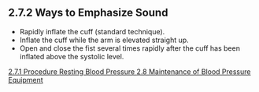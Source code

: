 ## 2.7.2 Ways to Emphasize Sound

* Rapidly inflate the cuff (standard technique).
* Inflate the cuff while the arm is elevated straight up.
* Open and close the fist several times rapidly after the cuff has been inflated above the systolic level.

<div class="center">
<div class="btn-group">
  <a href=":pages_path:/manuals/resting-blood-pressure/2-07-01-procedure.md" class="btn btn-default">
    <span class="glyphicon glyphicon-chevron-left"></span>
    2.7.1 Procedure
  </a>

  <a href=":pages_path:/manuals/resting-blood-pressure" class="btn btn-default">
    <span class="glyphicon glyphicon-chevron-up"></span>
    Resting Blood Pressure
  </a>

  <a href=":pages_path:/manuals/resting-blood-pressure/2-08-maintenance-of-bp-equipment.md" class="btn btn-success">
    2.8 Maintenance of Blood Pressure Equipment
    <span class="glyphicon glyphicon-chevron-right"></span>
  </a>
</div>
</div>
